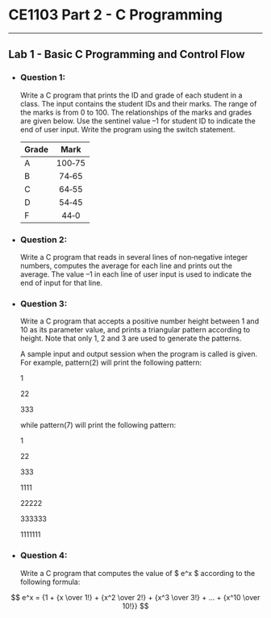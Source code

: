 # **CE1103 Part 2 - C Programming**
--- 


## **Lab 1 - Basic C Programming and Control Flow**

* ### Question 1:
    Write a C program that prints the ID and grade of each student in a class. The input contains the student IDs and their marks. 
    The range of the marks is from 0 to 100. The relationships of the marks and grades are given below. Use the sentinel value –1 for 
    student ID to indicate the end of user input. Write the program using the switch statement.

    | Grade         | Mark          |
    | ------------- |:-------------:| 
    | A             | 100‐75        | 
    | B             | 74‐65         |
    | C             | 64‐55         |
    | D             | 54‐45         |
    | F             | 44‐0          |


* ### Question 2:
    Write a C program that reads in several lines of non‐negative integer numbers, computes the average for each line and prints 
    out the average. The value –1 in each line of user input is used to indicate the end of input for that line.


* ### Question 3:
    Write a C program that accepts a positive number height between 1 and 10 as its parameter value, and prints a triangular pattern 
    according to height. Note that only 1, 2 and 3 are used to generate the patterns. 
    
    A sample input and output session when the program is called is given. For example, pattern(2) will print the following pattern:


    1


    22


    333


    while pattern(7) will print the following pattern:


    1


    22


    333


    1111


    22222


    333333


    1111111


* ### Question 4:
    Write a C program that computes the value of $ e^x $ according to the following formula:


 $$ e^x = {1 + {x \over 1!} + {x^2 \over 2!} + {x^3 \over 3!} + ... + {x^10 \over 10!}} $$

